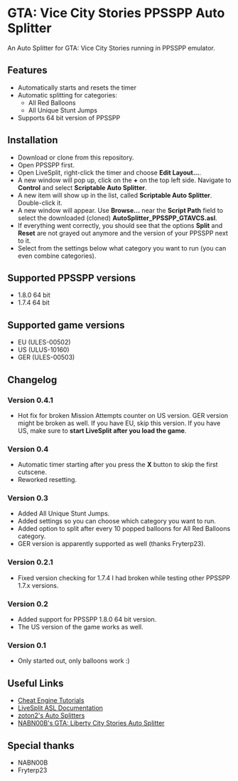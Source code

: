 # GTA: Vice City Stories PPSSPP Auto Splitter

An Auto Splitter for GTA: Vice City Stories running in PPSSPP emulator.

## Features

* Automatically starts and resets the timer
* Automatic splitting for categories:
	* All Red Balloons
	* All Unique Stunt Jumps
* Supports 64 bit version of PPSSPP

## Installation

* Download or clone from this repository.
* Open PPSSPP first.
* Open LiveSplit, right-click the timer and choose **Edit Layout...**.
* A new window will pop up, click on the **+** on the top left side. Navigate to **Control** and select **Scriptable Auto Splitter**.
* A new item will show up in the list, called **Scriptable Auto Splitter**. Double-click it.
* A new window will appear. Use **Browse...** near the **Script Path** field to select the downloaded (cloned) **AutoSplitter_PPSSPP_GTAVCS.asl**.
* If everything went correctly, you should see that the options **Split** and **Reset** are not grayed out anymore and the version of your PPSSPP next to it.
* Select from the settings below what category you want to run (you can even combine categories).

## Supported PPSSPP versions

* 1.8.0 64 bit
* 1.7.4 64 bit

## Supported game versions

* EU (ULES-00502)
* US (ULUS-10160)
* GER (ULES-00503)

## Changelog

### Version 0.4.1

* Hot fix for broken Mission Attempts counter on US version. GER version might be broken as well. If you have EU, skip this version. If you have US, make sure to **start LiveSplit after you load the game**.

### Version 0.4

* Automatic timer starting after you press the **X** button to skip the first cutscene.
* Reworked resetting.

### Version 0.3

* Added All Unique Stunt Jumps.
* Added settings so you can choose which category you want to run.
* Added option to split after every 10 popped balloons for All Red Balloons category.
* GER version is apparently supported as well (thanks Fryterp23).

### Version 0.2.1

* Fixed version checking for 1.7.4 I had broken while testing other PPSSPP 1.7.x versions.

### Version 0.2

* Added support for PPSSPP 1.8.0 64 bit version. 
* The US version of the game works as well.

### Version 0.1

* Only started out, only balloons work :)

## Useful Links

* [Cheat Engine Tutorials](https://wiki.cheatengine.org/index.php?title=Tutorials)
* [LiveSplit ASL Documentation](https://github.com/LiveSplit/LiveSplit/blob/master/Documentation/Auto-Splitters.md)
* [zoton2's Auto Splitters](https://github.com/zoton2/LiveSplit.Scripts)
* [NABN00B's GTA: Liberty City Stories Auto Splitter](https://github.com/DavidTamas/LiveSplit.Autosplitters)

## Special thanks

* NABN00B
* Fryterp23